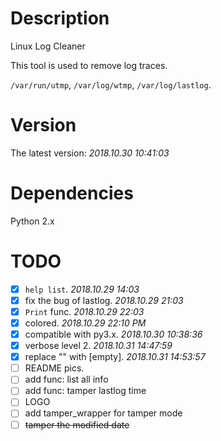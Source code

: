 # Description
Linux Log Cleaner

This tool is used to remove log traces.

`/var/run/utmp`, `/var/log/wtmp`, `/var/log/lastlog`.

# Version
The latest version: _2018.10.30 10:41:03_

# Dependencies
Python 2.x

# TODO
- [x] `help list`. _2018.10.29 14:03_
- [x] fix the bug of lastlog. _2018.10.29 21:03_
- [X] `Print` func. _2018.10.29 22:03_
- [x] colored. _2018.10.29 22:10 PM_
- [x] compatible with py3.x. _2018.10.30 10:38:36_
- [x] verbose level 2. _2018.10.31 14:47:59_
- [x] replace "" with [empty]. _2018.10.31 14:53:57_
- [ ] README pics.
- [ ] add func: list all info
- [ ] add func: tamper lastlog time
- [ ] LOGO
- [ ] add tamper_wrapper for tamper mode
- [ ] ~~tamper the modified date~~
